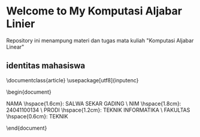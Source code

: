 # Welcome to My Komputasi Aljabar Linier

Repository ini menampung materi dan tugas mata kuliah "Komputasi Aljabar Linear"

## identitas mahasiswa
\documentclass{article}
\usepackage[utf8]{inputenc}

\begin{document}

NAMA \hspace{1.6cm}: SALWA SEKAR GADING \\
NIM \hspace{1.8cm}: 24041100134 \\
PRODI \hspace{1.2cm}: TEKNIK INFORMATIKA \\
FAKULTAS \hspace{0.6cm}: TEKNIK

\end{document}

```{tableofcontents}
```
